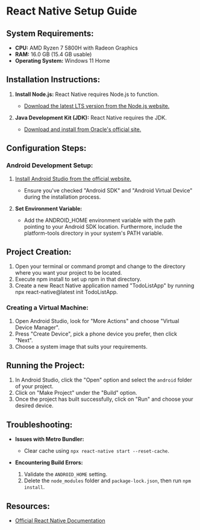 # React Native Setup Guide

## System Requirements:

- **CPU:** AMD Ryzen 7 5800H with Radeon Graphics 
- **RAM:** 16.0 GB (15.4 GB usable)
- **Operating System:** Windows 11 Home

## Installation Instructions:

1. **Install Node.js:** React Native requires Node.js to function. 
   - [Download the latest LTS version from the Node.js website.](https://nodejs.org/en/download/current)

2. **Java Development Kit (JDK):** React Native requires the JDK. 
   - [Download and install from Oracle's official site.](https://www.oracle.com/ca-en/java/technologies/javase/jdk11-archive-downloads.html) 
   
## Configuration Steps:

### Android Development Setup:

1. [Install Android Studio from the official website.](https://developer.android.com/studio/)
   - Ensure you've checked "Android SDK" and "Android Virtual Device" during the installation process.

2. **Set Environment Variable:** 
   - Add the ANDROID_HOME environment variable with the path pointing to your Android SDK location. Furthermore, include the platform-tools directory in your system's PATH variable.

## Project Creation:

1. Open your terminal or command prompt and change to the directory where you want your project to be located.
2. Execute npm install to set up npm in that directory.
3. Create a new React Native application named "TodoListApp" by running npx react-native@latest init TodoListApp.

### Creating a Virtual Machine:

1. Open Android Studio, look for "More Actions" and choose "Virtual Device Manager".
2. Press "Create Device", pick a phone device you prefer, then click "Next".
3. Choose a system image that suits your requirements.

## Running the Project:

1. In Android Studio, click the "Open" option and select the `android` folder of your project.
2. Click on "Make Project" under the "Build" option.
3. Once the project has built successfully, click on "Run" and choose your desired device.

## Troubleshooting:

- **Issues with Metro Bundler:** 
  - Clear cache using `npx react-native start --reset-cache`.

- **Encountering Build Errors:**
  1. Validate the `ANDROID_HOME` setting.
  2. Delete the `node_modules` folder and `package-lock.json`, then run `npm install`.

## Resources:

- [Official React Native Documentation](https://reactnative.dev/docs/environment-setup)
